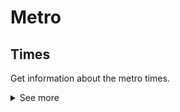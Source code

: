 # Metro
## Times
Get information about the metro times.
<details>
<summary>See more</summary>

To get information about the metro, you need to make a GET request to the following URL:
- `{url}/v1/metro/times/{id}` to get the next metro times of one station.
- `{url}/v1/metro/times` to get the next metro times of all stations.

The response code will be `200` or `400`.
`{id}` is the auto numeric id of the metro station.

## Example Request
```GET http://localhost:8080/v1/metro/times/209```

## Example Reponse
```json
[
    {
        "id": 209,
        "nombreEstacion": "Ópera",
        "linea": 0,
        "anden": 1,
        "sentido": "Príncipe Pío",
        "proximos": [
            0
        ]
    },
    {
        "id": 209,
        "nombreEstacion": "Ópera",
        "linea": 2,
        "anden": 1,
        "sentido": "Cuatro Caminos",
        "proximos": [
            5
        ]
    },
    {
        "id": 209,
        "nombreEstacion": "Ópera",
        "linea": 2,
        "anden": 2,
        "sentido": "Las Rosas",
        "proximos": [
            3,
            9
        ]
    },
    {
        "id": 209,
        "nombreEstacion": "Ópera",
        "linea": 5,
        "anden": 1,
        "sentido": "Casa de Campo",
        "proximos": [
            4
        ]
    },
    {
        "id": 209,
        "nombreEstacion": "Ópera",
        "linea": 5,
        "anden": 2,
        "sentido": "Alameda de Osuna",
        "proximos": [
            1
        ]
    }
]
```
</details>